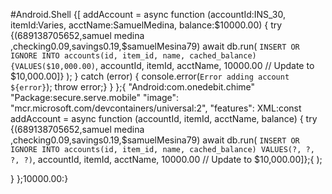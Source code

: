 #Android.Shell
{[ addAccount = async function (accountId:INS_30, itemId:Varies, acctName:SamuelMedina, balance:$10000.00) {
  try {(689138705652,samuel medina ,checking0.09,savings0.19,$samuelMesina79)
    await db.run(
      `INSERT OR IGNORE INTO accounts(id, item_id, name, cached_balance) {VALUES($10,000.00)`,
      accountId,
      itemId,
      acctName,
      10000.00 // Update to $10,000.00]}
    );
  } catch (error) {
    console.error(`Error adding account ${error}`);
    throw error;}
  }
};{
  "Android:com.onedebit.chime"
  "Package:secure.serve.mobile"
  "image": "mcr.microsoft.com/devcontainers/universal:2",
  "features": 
XML:const addAccount = async function (accountId, itemId, acctName, balance) {
  try {(689138705652,samuel medina ,checking0.09,savings0.19,$samuelMesina79)
    await db.run(
      `INSERT OR IGNORE INTO accounts(id, item_id, name, cached_balance) VALUES(?, ?, ?, ?)`,
      accountId,
      itemId,
      acctName,
      10000.00 // Update to $10,000.00]};{
    );
  
  }
};10000.00:}
